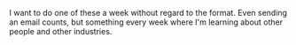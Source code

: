I want to do one of these a week without regard to the format. Even sending an email counts, but something every week where I'm learning about other people and other industries. 